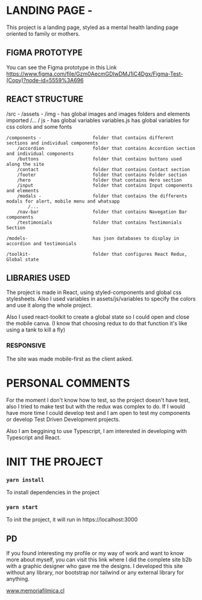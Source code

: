 # LANDING PAGE -

This project is a landing page, styled as a mental health landing page oriented to family or mothers.


## FIGMA PROTOTYPE

You can see the Figma prototype in this Link
https://www.figma.com/file/Gzm0AecmGDIwDMJ1iC4Dgx/Figma-Test-(Copy)?node-id=5559%3A696


## REACT STRUCTURE

/src -
    /assets -
        /img -                      has global images and images folders and elements imported
            /...
        / js -                      has global variables
            variables.js            has global variables for css colors and some fonts

    /components -                   folder that contains different sections and individual components    
        /accordion                  folder that contains Accordion section and individual components
        /buttons                    folder that contains buttons used along the site
        /contact                    folder that contains Contact section
        /footer                     folder that contains Folder section
        /hero                       folder that contains Hero section
        /input                      folder that contains Input components and elements
        /modals -                   folder that contains the differents modals for alert, mobile menu and whatsapp
            /...
        /nav-bar                    folder that contains Navegation Bar components
        /testimonials               folder that contains Testimonials Section

    /models-                        has json databases to display in accordion and testimonials

    /toolkit-                       folder that configures React Redux, Global state

        

## LIBRARIES USED

The project is made in React, using styled-components and global css stylesheets. Also I used variables in assets/js/variables to specify the colors and use it along the whole project.

Also I used react-toolkit to create a global state so I could open and close the mobile canva. (I know that choosing redux to do that function it's like using a tank to kill a fly)


### RESPONSIVE

The site was made mobile-first as the client asked.

# PERSONAL COMMENTS

For the moment I don't know how to test, so the project doesn't have test, also I tried to make test but with the redux was complex to do. If I would have more time I could develop test and I am open to test my components or develop Test Driven Development projects.

Also I am beggining to use Typescript, I am interested in developing with Typescript and React.


# INIT THE PROJECT

### `yarn install`

To install dependencies in the project

### `yarn start`

To init the project, it will run in https://localhost:3000

## PD 

If you found interesting my profile or my way of work and want to know more about myself, you can visit this link where I did the complete site b2b with a graphic designer who gave me the designs. I developed this site without any library, nor bootstrap nor tailwind or any external library for anything.

www.memoriafilmica.cl



